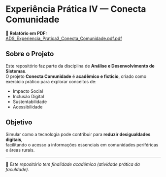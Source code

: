 # Experiência Prática IV — Conecta Comunidade

📄 **Relatório em PDF:** [ADS_Experiencia_Pratica3_Conecta_Comunidade.pdf.pdf](https://github.com/user-attachments/files/21943395/ADS_Experiencia_Pratica3_Conecta_Comunidade.pdf.pdf)

## Sobre o Projeto
Este repositório faz parte da disciplina de **Análise e Desenvolvimento de Sistemas**.  
O projeto **Conecta Comunidade** é **acadêmico e fictício**, criado como exercício prático para explorar conceitos de:

- Impacto Social
- Inclusão Digital
- Sustentabilidade
- Acessibilidade

## Objetivo
Simular como a tecnologia pode contribuir para **reduzir desigualdades digitais**,  
facilitando o acesso a informações essenciais em comunidades periféricas e áreas rurais.

---

📌 *Este repositório tem finalidade acadêmica (atividade prática da faculdade).*

